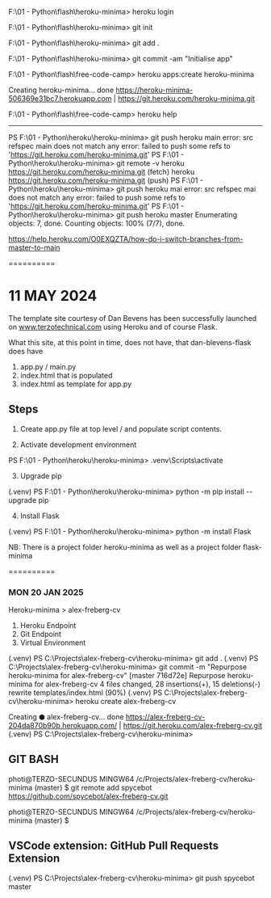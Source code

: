 F:\01 - Python\flash\heroku-minima> heroku login

F:\01 - Python\flash\heroku-minima> git init 

F:\01 - Python\flash\heroku-minima> git add .

F:\01 - Python\flash\heroku-minima> git commit -am "Initialise app"

F:\01 - Python\flash\free-code-camp> heroku apps:create heroku-minima

Creating heroku-minima... done
https://heroku-minima-506369e31bc7.herokuapp.com | https://git.heroku.com/heroku-minima.git

F:\01 - Python\flash\free-code-camp> heroku help

----------

PS F:\01 - Python\heroku\heroku-minima> git push heroku main
error: src refspec main does not match any
error: failed to push some refs to 'https://git.heroku.com/heroku-minima.git'
PS F:\01 - Python\heroku\heroku-minima> git remote -v
heroku  https://git.heroku.com/heroku-minima.git (fetch)
heroku  https://git.heroku.com/heroku-minima.git (push)
PS F:\01 - Python\heroku\heroku-minima> git push heroku mai 
error: src refspec mai does not match any
error: failed to push some refs to 'https://git.heroku.com/heroku-minima.git'
PS F:\01 - Python\heroku\heroku-minima> git push heroku master
Enumerating objects: 7, done.
Counting objects: 100% (7/7), done.

https://help.heroku.com/O0EXQZTA/how-do-i-switch-branches-from-master-to-main

==========

# 11 MAY 2024

The template site courtesy of Dan Bevens has been successfully launched on www.terzotechnical.com
using Heroku and of course Flask. 

What this site, at this point in time, does not have, that dan-blevens-flask does have

1. app.py / main.py
2. index.html that is populated
3. index.html as template for app.py

## Steps

1. Create app.py file at top level / and populate script contents.

2. Activate development environment

PS F:\01 - Python\heroku\heroku-minima> .venv\Scripts\activate

3. Upgrade pip

(.venv) PS F:\01 - Python\heroku\heroku-minima> python -m pip install --upgrade pip

4. Install Flask

(.venv) PS F:\01 - Python\heroku\heroku-minima> python -m install Flask

NB: There is a project folder heroku-minima as well as a project folder flask-minima

==========

### MON 20 JAN 2025

Heroku-minima > alex-freberg-cv

1. Heroku Endpoint
2. Git Endpoint
3. Virtual Environment

(.venv) PS C:\Projects\alex-freberg-cv\heroku-minima> git add .
(.venv) PS C:\Projects\alex-freberg-cv\heroku-minima> git commit -m "Repurpose heroku-minima for alex-freberg-cv"
[master 716d72e] Repurpose heroku-minima for alex-freberg-cv
 4 files changed, 28 insertions(+), 15 deletions(-)
 rewrite templates/index.html (90%)
(.venv) PS C:\Projects\alex-freberg-cv\heroku-minima> heroku create alex-freberg-cv
>> 
Creating ⬢ alex-freberg-cv... done
https://alex-freberg-cv-204da870b90b.herokuapp.com/ | https://git.heroku.com/alex-freberg-cv.git
(.venv) PS C:\Projects\alex-freberg-cv\heroku-minima> 

## GIT BASH

photi@TERZO-SECUNDUS MINGW64 /c/Projects/alex-freberg-cv/heroku-minima (master)
$ git remote add spycebot https://github.com/spycebot/alex-freberg-cv.git

photi@TERZO-SECUNDUS MINGW64 /c/Projects/alex-freberg-cv/heroku-minima (master)
$

## VSCode extension: GitHub Pull Requests Extension

(.venv) PS C:\Projects\alex-freberg-cv\heroku-minima> git push spycebot master